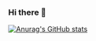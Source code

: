 ### Hi there 👋

<!--
**satriobhirawa/satriobhirawa** is a ✨ _special_ ✨ repository because its `README.md` (this file) appears on your GitHub profile.

Here are some ideas to get you started:

- 🔭 I’m currently working on ...
- 🌱 I’m currently learning ...
- 👯 I’m looking to collaborate on ...
- 🤔 I’m looking for help with ...
- 💬 Ask me about ...
- 📫 How to reach me: ...
- 😄 Pronouns: ...
- ⚡ Fun fact: ...
-->


[![Anurag's GitHub stats](https://github-readme-stats.vercel.app/api?username=satriobhirawa&count_private=true&show_icons=true&theme=tokyonight#gh-dark-mode-only)](https://github.com/anuraghazra/github-readme-stats)
